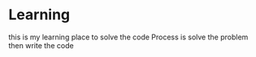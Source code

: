 # Learning
this is my learning place to solve the code Process is solve the problem then write the code 
